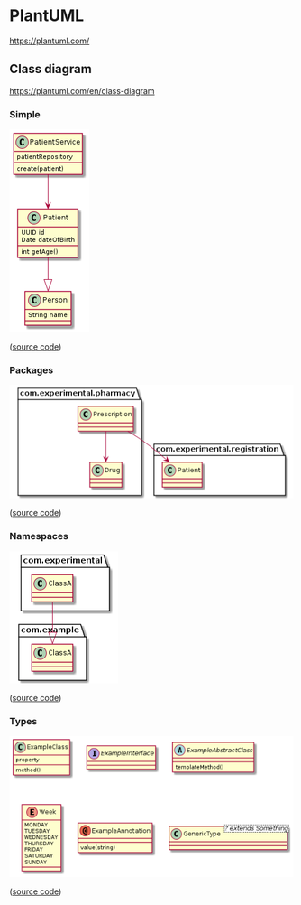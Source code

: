 # PlantUML

https://plantuml.com/

## Class diagram

https://plantuml.com/en/class-diagram

### Simple

![simple class diagram](./class-diagram-simple.png)

([source code](./class-diagram-simple.puml))

### Packages

![class diagram with packages](./class-diagram-packages.png)

([source code](./class-diagram-packages.puml))

### Namespaces

![class diagram with namespaces](./class-diagram-namespaces.png)

([source code](./class-diagram-packages.puml))

### Types

![class diagram with different element types](./class-diagram-types.png)

([source code](./class-diagram-types.puml))


